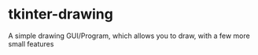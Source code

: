# tkinter-drawing
A simple drawing GUI/Program, which allows you to draw, with a few more small features
